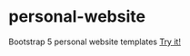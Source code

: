# personal-website
Bootstrap 5 personal website templates
<a href="maksimkorzh.github.io/personal-website/index.html">Try it!</a>
